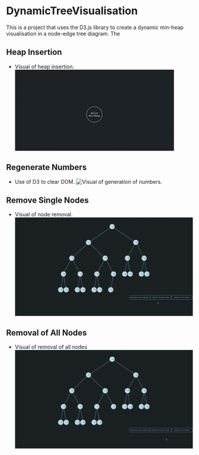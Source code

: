 # DynamicTreeVisualisation

This is a project that uses the D3.js library to create a dynamic min-heap visualisation in a node-edge tree diagram. The 

## Heap Insertion
- Visual of heap insertion.
![Visual of heap being built.](media/gifs/BuildHeap.gif)

## Regenerate Numbers
- Use of D3 to clear DOM.
![Visual of generation of numbers.](media/gifs/GenerateNewNumbers.gif)

## Remove Single Nodes
- Visual of node removal.
![Visual of heap removal.](media/gifs/RemoveSingleNode.gif)

## Removal of All Nodes
- Visual of removal of all nodes 
![Visual of heap removal.](media/gifs/RemoveAllNodes.gif)
